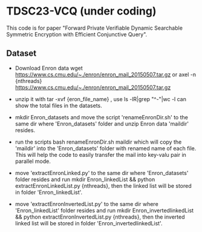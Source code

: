 # TDSC23-VCQ (under coding)
This code is for paper "Forward Private Verifiable Dynamic Searchable Symmetric Encryption with Efficient Conjunctive Query". 


## Dataset

* Download Enron data wget https://www.cs.cmu.edu/~./enron/enron_mail_20150507.tar.gz or axel -n {nthreads}  https://www.cs.cmu.edu/~./enron/enron_mail_20150507.tar.gz

* unzip it with tar -xvf {eron_file_name} , use ls -lR|grep "^-"|wc -l can show the total files in the datasets.

* mkdir Enron_datasets and move the script 'renameEnronDir.sh' to the same dir where 'Enron_datasets' folder and unzip Enron data 'maildir' resides.

* run the scripts bash renameEnronDir.sh maildir which will copy the 'maildir' into the 'Enron_datasets' folder with renamed name of each file. This will help the code to easily transfer the mail into key-valu pair in parallel mode.

* move 'extractEnronLinked.py' to the same dir where 'Enron_datasets' folder resides and run mkdir Enron_linkedList && python extractEnronLinkedList.py {nthreads}, then the linked list will be stored in folder 'Enron_linkedList'.

* move 'extractEnronInvertedList.py' to the same dir where 'Enron_linkedList' folder resides and run mkdir Enron_invertedlinkedList && python extractEnronInvertedList.py {nthreads}, then the inverted linked list will be stored in folder 'Enron_invertedlinkedList'.